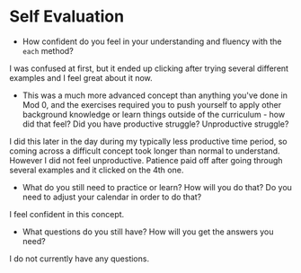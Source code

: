 # Self Evaluation

- How confident do you feel in your understanding and fluency with the `each` method?

I was confused at first, but it ended up clicking after trying several different examples and I feel great about it now.

- This was a much more advanced concept than anything you've done in Mod 0, and the exercises required you to push yourself to apply other background knowledge or learn things outside of the curriculum - how did that feel? Did you have productive struggle? Unproductive struggle?

I did this later in the day during my typically less productive time period, so coming across a difficult concept took longer than normal to understand. However I did not feel unproductive. Patience paid off after going through several examples and it clicked on the 4th one.

- What do you still need to practice or learn? How will you do that? Do you need to adjust your calendar in order to do that?

I feel confident in this concept.

- What questions do you still have? How will you get the answers you need?

I do not currently have any questions.
